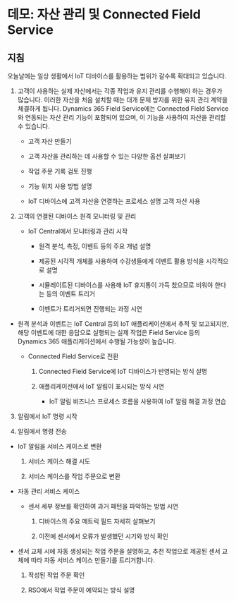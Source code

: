 ﻿---
demo:
    title: '데모: 자산 관리 및 Connected Field Service'
    module: '모듈 4: Dynamics 365 Customer Service의 기본 사항 파악'
---

# 데모: 자산 관리 및 Connected Field Service

## 지침

오늘날에는 일상 생활에서 IoT 디바이스를 활용하는 범위가 갈수록 확대되고 있습니다. 

1. 고객이 사용하는 실제 자산에서는 각종 작업과 유지 관리를 수행해야 하는 경우가 많습니다. 이러한 자산을 처음 설치할 때는 대개 문제 방지를 위한 유지 관리 계약을 체결하게 됩니다. Dynamics 365 Field Service에는 Connected Field Service와 연동되는 자산 관리 기능이 포함되어 있으며, 이 기능을 사용하여 자산을 관리할 수 있습니다. 

	- 고객 자산 만들기

	- 고객 자산을 관리하는 데 사용할 수 있는 다양한 옵션 살펴보기 

	- 작업 주문 기록 검토 진행

	- 기능 위치 사용 방법 설명 

	- IoT 디바이스에 고객 자산을 연결하는 프로세스 설명 고객 자산 사용

 

2. 고객의 연결된 디바이스 원격 모니터링 및 관리

	- IoT Central에서 모니터링과 관리 시작

		- 원격 분석, 측정, 이벤트 등의 주요 개념 설명 

		- 제공된 시각적 개체를 사용하여 수강생들에게 이벤트 활용 방식을 시각적으로 설명 

		- 시뮬레이트된 디바이스를 사용해 IoT 휴지통이 가득 찼으므로 비워야 한다는 등의 이벤트 트리거 

		- 이벤트가 트리거되면 진행되는 과정 시연 

- 원격 분석과 이벤트는 IoT Central 등의 IoT 애플리케이션에서 추적 및 보고되지만, 해당 이벤트에 대한 응답으로 실행되는 실제 작업은 Field Service 등의 Dynamics 365 애플리케이션에서 수행될 가능성이 높습니다. 

	- Connected Field Service로 전환

		1. Connected Field Service에 IoT 디바이스가 반영되는 방식 설명

		2. 애플리케이션에서 IoT 알림이 표시되는 방식 시연

			- IoT 알림 비즈니스 프로세스 흐름을 사용하여 IoT 알림 해결 과정 연습

3. 알림에서 IoT 명령 시작

4. 알림에서 명령 전송 

- IoT 알림을 서비스 케이스로 변환

	1. 서비스 케이스 해결 시도

	2. 서비스 케이스를 작업 주문으로 변환

- 자동 관리 서비스 케이스

	- 센서 세부 정보를 확인하여 과거 패턴을 파악하는 방법 시연 

		1. 디바이스의 주요 메트릭 필드 자세히 살펴보기

		2. 이전에 센서에서 오류가 발생했던 시기와 방식 확인 

- 센서 교체 시에 자동 생성되는 작업 주문을 설명하고, 추천 작업으로 제공된 센서 교체에 따라 자동 서비스 케이스 만들기를 트리거합니다. 

	1. 작성된 작업 주문 확인 

	2. RSO에서 작업 주문이 예약되는 방식 설명
